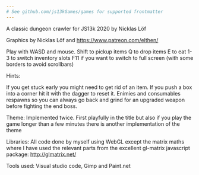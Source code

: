 ```yaml
---
# See github.com/js13kGames/games for supported frontmatter
---
```

A classic dungeon crawler for JS13k 2020 by Nicklas Löf

Graphics by Nicklas Löf and https://www.patreon.com/elthen/

Play with WASD and mouse.
Shift to pickup items
Q to drop items
E to eat
1-3 to switch inventory slots
F11 if you want to switch to full screen (with some borders to avoid scrollbars)

Hints:

If you get stuck early you might need to get rid of an item.
If you push a box into a corner hit it with the dagger to reset it.
Enimies and consumables respawns so you can always go back and grind for an upgraded weapon before fighting the end boss.

Theme: Implemented twice. First playfully in the title but also if you play the game longer than a few minutes there is another implementation of the theme

Libraries: All code done by myself using WebGL except the matrix maths where I have used the relevant parts from the excellent gl-matrix javascript package: http://glmatrix.net/

Tools used: Visual studio code, Gimp and Paint.net